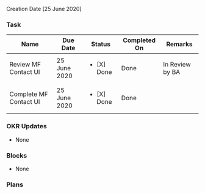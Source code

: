 Creation Date [25 June 2020]


### Task 
| Name | Due Date | Status | Completed On | Remarks |
| ---- | ------ | --------- | ------------ | ------- |
| Review MF Contact UI | 25 June 2020 | <ul><li>[X] Done</li></ul> | Done | In Review by BA |  
| Complete MF Contact UI | 25 June 2020 | <ul><li>[X] Done</li></ul> | Done |  |  


### OKR Updates
- None

### Blocks 
- None

### Plans 
